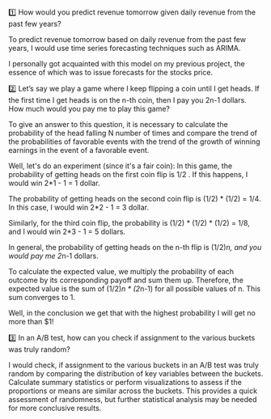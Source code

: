 
:one: How would you predict revenue tomorrow given daily revenue from the past few
years?

To predict revenue tomorrow based on daily revenue from the past few years,
I would use time series forecasting techniques such as ARIMA.

I personally got acquainted with this model on my previous project,
the essence of which was to issue forecasts for the stocks price.

:two: Let’s say we play a game where I keep flipping a coin until I get heads. If the first
time I get heads is on the n-th coin, then I pay you 2n-1 dollars. How much would you
pay me to play this game?

To give an answer to this question,
it is necessary to calculate the probability of the head falling N number of times
and compare the trend of the probabilities of favorable events with the trend
of the growth of winning earnings in the event of a favorable event.

Well, let's do an experiment (since it's a fair coin):
In this game, the probability of getting heads on the first coin flip is 1/2 .
If this happens, I would win 2*1 - 1 = 1 dollar.

The probability of getting heads on the second coin flip is (1/2) * (1/2) = 1/4.
In this case, I would win 2*2 - 1 = 3 dollar.

Similarly, for the third coin flip, the probability is (1/2) * (1/2) * (1/2) = 1/8,
and I would win 2*3 - 1 = 5 dollars.

In general, the probability of getting heads on the n-th flip is (1/2)*n, and you would pay me 2*n-1 dollars.

To calculate the expected value, we multiply the probability of each outcome by its corresponding payoff and sum them up.
Therefore, the expected value is the sum of (1/2)*n * (2*n-1) for all possible values of n.
This sum converges to 1.

Well, in the conclusion we get that with the highest probability I will get no more than $1!

:three: In an A/B test, how can you check if assignment to the various buckets was truly
random?

I would check, if assignment to the various buckets in an A/B test was truly random 
by comparing the distribution of key variables between the buckets. 
Calculate summary statistics or perform visualizations to assess if 
the proportions or means are similar across the buckets. 
This provides a quick assessment of randomness, 
but further statistical analysis may be needed for more conclusive results.